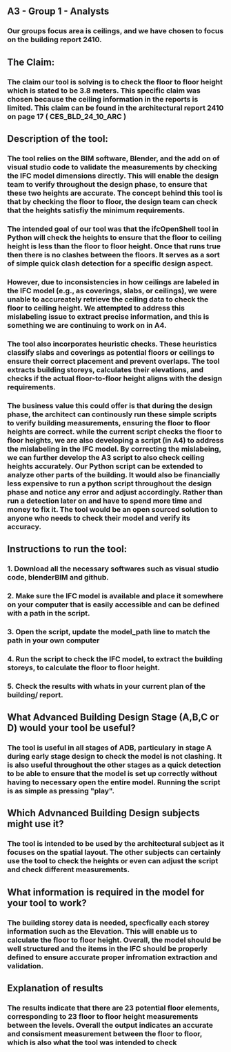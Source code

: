 ## A3 - Group 1 - Analysts
### Our groups focus area is ceilings, and we have chosen to focus on the building report 2410. 

## The Claim: 
### The claim our tool is solving is to check the floor to floor height which is stated to be 3.8 meters. This specific claim was chosen because the ceiling information in the reports is limited. This claim can be found in the architectural report 2410 on page 17 ( CES_BLD_24_10_ARC ) 

## Description of the tool: 

### The tool relies on the BIM software, Blender, and the add on of visual studio code to validate the measurements by checking the IFC model dimensions directly. This will enable the design team to verify throughout the design phase, to ensure that these two heights are accurate.  The concept behind this tool is that by checking the floor to floor, the design team can check that the heights satisfiy the minimum requirements.

### The intended goal of our tool was that the ifcOpenShell tool in Python will check the heights to ensure that the floor to ceiling height is less than the floor to floor height. Once that runs true then there is no clashes between the floors. It serves as a sort of simple quick clash detection for a specific design aspect. 

### However, due to inconsistencies in how ceilings are labeled in the IFC model (e.g., as coverings, slabs, or ceilings), we were unable to accureately retrieve the ceiling data to check the floor to ceiling height. We attempted to address this mislabeling issue to extract precise information, and this is something we are continuing to work on in A4.   

### The tool also incorporates heuristic checks. These heuristics classify slabs and coverings as potential floors or ceilings to ensure their correct placement and prevent overlaps. The tool extracts building storeys, calculates their elevations, and checks if the actual floor-to-floor height aligns with the design requirements.

### The business value this could offer is that during the design phase, the architect can continously run these simple scripts to verify building measurements, ensuring the floor to floor heights are correct. while the current script checks the floor to floor heights, we are also developing a script (in A4) to address the mislabeling in the IFC model. By correcting the mislabeing, we can further develop the A3 script to also check ceiling heights accurately. Our Python script can be extended to analyze other parts of the building. It would also be financially less expensive to run a python script throughout the design phase and notice any error and adjust accordingly. Rather than run a detection later on and have to spend more time and money to fix it. The tool would be an open sourced solution to anyone who needs to check their model and verify its accuracy.

## Instructions to run the tool: 

### 1. Download all the necessary softwares such as visual studio code, blenderBIM and github.

### 2.  Make sure the IFC model is available and place it somewhere on your computer that is easily accessible and can be defined with a path in the script. 

### 3. Open the script, update the model_path line to match the path in your own computer

### 4. Run the script to check the IFC model, to extract the building storeys, to calculate the floor to floor height. 

### 5. Check the results with whats in your current plan of the building/ report. 


## What Advanced Building Design Stage (A,B,C or D) would your tool be useful?

### The tool is useful in all stages of ADB, particulary in stage A during early stage design to check the model is not clashing. It is also useful throughout the other stages as a quick detection to be able to ensure that the model is set up correctly without having to necessary open the entire model. Running the script is as simple as pressing "play". 

## Which Advnanced Building Design subjects might use it?
### The tool is intended to be used by the architectural subject as it focuses on the spatial layout. The other subjects can certainly use the tool to check the heights or even can adjust the script and check different measurements. 

## What information is required in the model for your tool to work?
### The building storey data is needed, specfically each storey information such as the Elevation. This will enable us to calculate the floor to floor height. Overall, the model should be well structured and the items in the IFC should be properly defined to ensure accurate proper infromation extraction and validation. 


## Explanation of results
### The results indicate that there are 23 potential floor elements, corresponding to 23 floor to floor height measurements between the levels. Overall the output indicates an accurate and consisment measurement between the floor to floor, which is also what the tool was intended to check
